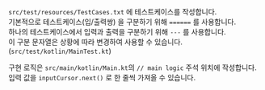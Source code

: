 `src/test/resources/TestCases.txt` 에 테스트케이스를 작성합니다.  
기본적으로 테스트케이스(입/출력쌍) 을 구분하기 위해 `======` 를 사용합니다.  
하나의 테스트케이스에서 입력과 출력을 구분하기 위해 `---` 를 사용합니다.  
이 구분 문자열은 상황에 따라 변경하여 사용할 수 있습니다.(`src/test/kotlin/MainTest.kt`)  

구현 로직은 `src/main/kotlin/Main.kt`의 `// main logic` 주석 위치에 작성합니다.  
입력 값을 `inputCursor.next()` 로 한 줄씩 가져올 수 있습니다.  

